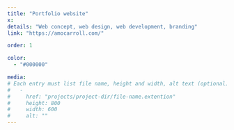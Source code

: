 ```yaml
---
title: "Portfolio website"
x:
details: "Web concept, web design, web development, branding"
link: "https://amocarroll.com/"

order: 1

color: 
  - "#000000"

media: 
# Each entry must list file name, height and width, alt text (optional)
#   -
#     href: "projects/project-dir/file-name.extention"
#     height: 800
#     width: 600
#     alt: ""
---
```

